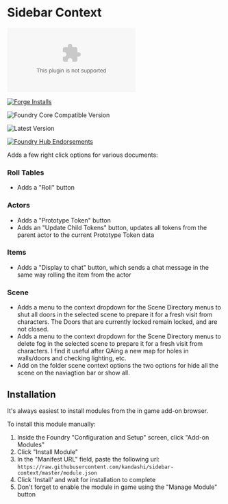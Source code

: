 # Sidebar Context

![Latest Release Download Count](https://img.shields.io/github/downloads/kandashi/sidebar-context/latest/module.zip?color=2b82fc&label=DOWNLOADS&style=for-the-badge) 

[![Forge Installs](https://img.shields.io/badge/dynamic/json?label=Forge%20Installs&query=package.installs&suffix=%25&url=https%3A%2F%2Fforge-vtt.com%2Fapi%2Fbazaar%2Fpackage%2Fsidebar-context&colorB=006400&style=for-the-badge)](https://forge-vtt.com/bazaar#package=sidebar-context) 

![Foundry Core Compatible Version](https://img.shields.io/badge/dynamic/json.svg?url=https%3A%2F%2Fraw.githubusercontent.com%2Fkandashi%2Fsidebar-context%2Fmaster%2Fmodule.json&label=Foundry%20Version&query=$.compatibleCoreVersion&colorB=orange&style=for-the-badge)

![Latest Version](https://img.shields.io/badge/dynamic/json.svg?url=https%3A%2F%2Fraw.githubusercontent.com%2Fkandashi%2Fsidebar-context%2Fmaster%2Fmodule.json&label=Latest%20Release&prefix=v&query=$.version&colorB=red&style=for-the-badge)

[![Foundry Hub Endorsements](https://img.shields.io/endpoint?logoColor=white&url=https%3A%2F%2Fwww.foundryvtt-hub.com%2Fwp-json%2Fhubapi%2Fv1%2Fpackage%2Fsidebar-context%2Fshield%2Fendorsements&style=for-the-badge)](https://www.foundryvtt-hub.com/package/sidebar-context/)

Adds a few right click options for various documents:

### Roll Tables

- Adds a "Roll" button

### Actors

- Adds a "Prototype Token" button
- Adds an "Update Child Tokens" button, updates all tokens from the parent actor to the current Prototype Token data

### Items

- Adds a "Display to chat" button, which sends a chat message in the same way rolling the item from the actor

### Scene

- Adds a menu to the context dropdown for the Scene Directory menus to shut all doors in the selected scene to prepare it for a fresh visit from characters. The Doors that are currently locked remain locked, and are not closed.
- Adds a menu to the context dropdown for the Scene Directory menus to delete fog in the selected scene to prepare it for a fresh visit from characters. I find it useful after QAing a new map for holes in walls/doors and checking lighting, etc.
- Add on the folder scene context options the two options for hide all the scene on the naviagtion bar or show all.

## Installation

It's always easiest to install modules from the in game add-on browser.

To install this module manually:
1.  Inside the Foundry "Configuration and Setup" screen, click "Add-on Modules"
2.  Click "Install Module"
3.  In the "Manifest URL" field, paste the following url:
`https://raw.githubusercontent.com/kandashi/sidebar-context/master/module.json`
4.  Click 'Install' and wait for installation to complete
5.  Don't forget to enable the module in game using the "Manage Module" button
